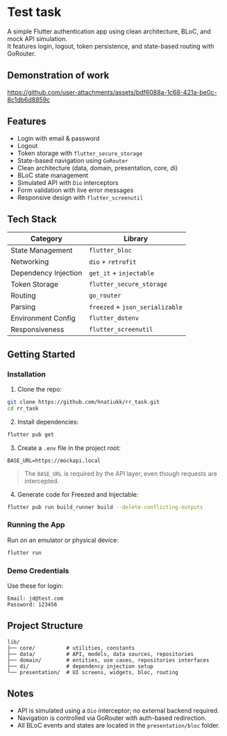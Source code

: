 # Test task

A simple Flutter authentication app using clean architecture, BLoC, and mock API simulation.  
It features login, logout, token persistence, and state-based routing with GoRouter.

## Demonstration of work
https://github.com/user-attachments/assets/bdf6088a-1c68-421a-be0c-8c1db6d8859c

## Features

- Login with email & password
- Logout
- Token storage with `flutter_secure_storage`
- State-based navigation using `GoRouter`
- Clean architecture (data, domain, presentation, core, di)
- BLoC state management
- Simulated API with `Dio` interceptors
- Form validation with live error messages
- Responsive design with `flutter_screenutil`

## Tech Stack

| Category          | Library                             |
|------------------|-------------------------------------|
| State Management  | `flutter_bloc`                       |
| Networking        | `dio` + `retrofit`                  |
| Dependency Injection | `get_it` + `injectable`           |
| Token Storage     | `flutter_secure_storage`             |
| Routing           | `go_router`                          |
| Parsing           | `freezed` + `json_serializable`      |
| Environment Config| `flutter_dotenv`                     |
| Responsiveness    | `flutter_screenutil`                 |

## Getting Started

### Installation

1. Clone the repo:

```bash
git clone https://github.com/hnatiukk/rr_task.git
cd rr_task
````

2. Install dependencies:

```bash
flutter pub get
```

3. Create a `.env` file in the project root:

```env
BASE_URL=https://mockapi.local
```

> The `BASE_URL` is required by the API layer, even though requests are intercepted.

4. Generate code for Freezed and Injectable:

```bash
flutter pub run build_runner build --delete-conflicting-outputs
```

### Running the App

Run on an emulator or physical device:

```bash
flutter run
```

### Demo Credentials

Use these for login:

```
Email: jd@test.com
Password: 123456
```

## Project Structure

```
lib/
├── core/          # utilities, constants
├── data/          # API, models, data sources, repositories
├── domain/        # entities, use cases, repositories interfaces
├── di/            # dependency injection setup
└── presentation/  # UI screens, widgets, bloc, routing
```

## Notes

* API is simulated using a `Dio` interceptor; no external backend required.
* Navigation is controlled via GoRouter with auth-based redirection.
* All BLoC events and states are located in the `presentation/bloc` folder.
